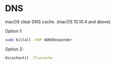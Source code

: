 # DNS

macOS clear DNS cache. \(macOS 10.10.4 and above\)

Option 1:

```bash
sudo killall -HUP mDNSResponder
```

Option 2:

```bash
dscacheutil -fluscache
```

